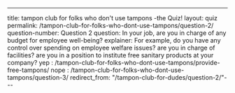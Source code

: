 ---
title: tampon club for folks who don't use tampons -the Quiz!
layout: quiz
permalink: /tampon-club-for-folks-who-dont-use-tampons/question-2/
question-number: Question 2
question: In your job, are you in charge of any budget for employee well-being?
explainer: For example, do you have any control over spending on employee welfare issues? are you in charge of facilities? are you in a position to institute free sanitary products at your company?
yep : /tampon-club-for-folks-who-dont-use-tampons/provide-free-tampons/
nope : /tampon-club-for-folks-who-dont-use-tampons/question-3/
redirect_from: "/tampon-club-for-dudes/question-2/"---

